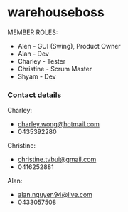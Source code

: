 # warehouseboss

MEMBER ROLES:
  - Alen - GUI (Swing), Product Owner
  - Alan - Dev
  - Charley - Tester
  - Christine - Scrum Master
  - Shyam - Dev

### Contact details ###
Charley: 
  - charley.wong@hotmail.com
  - 0435392280

Christine:
  - christine.tvbui@gmail.com
  - 0416252881
  
Alan:
  - alan.nguyen94@live.com
  - 0433057508
